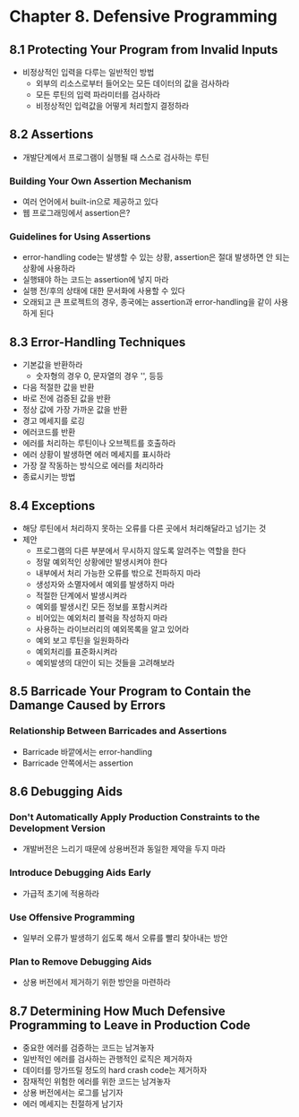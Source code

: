 # Chapter 8. Defensive Programming

## 8.1 Protecting Your Program from Invalid Inputs
- 비정상적인 입력을 다루는 일반적인 방법
  - 외부의 리소스로부터 들어오는 모든 데이터의 값을 검사하라
  - 모든 루틴의 입력 파라미터를 검사하라
  - 비정상적인 입력값을 어떻게 처리할지 결정하라

## 8.2 Assertions
- 개발단계에서 프로그램이 실행될 때 스스로 검사하는 루틴

### Building Your Own Assertion Mechanism
- 여러 언어에서 built-in으로 제공하고 있다
- 웹 프로그래밍에서 assertion은?

### Guidelines for Using Assertions
- error-handling code는 발생할 수 있는 상황, assertion은 절대 발생하면 안 되는 상황에 사용하라
- 실행돼야 하는 코드는 assertion에 넣지 마라
- 실행 전/후의 상태에 대한 문서화에 사용할 수 있다
- 오래되고 큰 프로젝트의 경우, 종국에는 assertion과 error-handling을 같이 사용하게 된다

## 8.3 Error-Handling Techniques
- 기본값을 반환하라
  - 숫자형의 경우 0, 문자열의 경우 '', 등등
- 다음 적절한 값을 반환
- 바로 전에 검증된 값을 반환
- 정상 값에 가장 가까운 값을 반환
- 경고 메세지를 로깅
- 에러코드를 반환
- 에러를 처리하는 루틴이나 오브젝트를 호출하라
- 에러 상황이 발생하면 에러 메세지를 표시하라
- 가장 잘 작동하는 방식으로 에러를 처리하라
- 종료시키는 방법

## 8.4 Exceptions
- 해당 루틴에서 처리하지 못하는 오류를 다른 곳에서 처리해달라고 넘기는 것
- 제안
  - 프로그램의 다른 부분에서 무시하지 않도록 알려주는 역할을 한다
  - 정말 예외적인 상황에만 발생시켜야 한다
  - 내부에서 처리 가능한 오류를 밖으로 전파하지 마라
  - 생성자와 소멸자에서 예외를 발생하지 마라
  - 적절한 단계에서 발생시켜라
  - 예외를 발생시킨 모든 정보를 포함시켜라
  - 비어있는 예외처리 블럭을 작성하지 마라
  - 사용하는 라이브러리의 예외목록을 알고 있어라
  - 예외 보고 루틴을 일원화하라
  - 예외처리를 표준화시켜라
  - 예외발생의 대안이 되는 것들을 고려해보라

## 8.5 Barricade Your Program to Contain the Damange Caused by Errors

### Relationship Between Barricades and Assertions
- Barricade 바깥에서는 error-handling
- Barricade 안쪽에서는 assertion

## 8.6 Debugging Aids

### Don't Automatically Apply Production Constraints to the Development Version
- 개발버전은 느리기 때문에 상용버전과 동일한 제약을 두지 마라

### Introduce Debugging Aids Early
- 가급적 초기에 적용하라

### Use Offensive Programming
- 일부러 오류가 발생하기 쉽도록 해서 오류를 빨리 찾아내는 방안

### Plan to Remove Debugging Aids
- 상용 버전에서 제거하기 위한 방안을 마련하라

## 8.7 Determining How Much Defensive Programming to Leave in Production Code
- 중요한 에러를 검증하는 코드는 남겨놓자
- 일반적인 에러를 검사하는 관행적인 로직은 제거하자
- 데이터를 망가뜨릴 정도의 hard crash code는 제거하자
- 잠재적인 위험한 에러를 위한 코드는 남겨놓자
- 상용 버전에서는 로그를 남기자
- 에러 메세지는 친절하게 남기자
